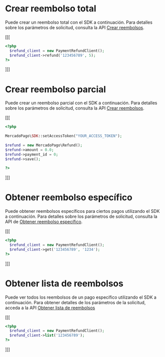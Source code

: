 # Crear reembolso total

Puede crear un reembolso total con el SDK a continuación. Para detalles sobre los parámetros de solicitud, consulta la API [Crear reembolsos](/developers/es/reference/chargebacks/_payments_id_refunds/post). 

[[[
```php
<?php
  $refund_client = new PaymentRefundClient();
  $refund_client->refund('123456789', 5);
?>
```
]]]

# Crear reembolso parcial

Puede crear un reembolso parcial con el SDK a continuación. Para detalles sobre los parámetros de solicitud, consulta la API [Crear reembolsos](/developers/es/reference/chargebacks/_payments_id_refunds/post).

[[[
```php
<?php
 
MercadoPago\SDK::setAccessToken("YOUR_ACCESS_TOKEN");
 
$refund = new MercadoPago\Refund();
$refund->amount = 0.0;
$refund->payment_id = 0;
$refund->save();
 
?>
```
]]]

# Obtener reembolso específico

Puede obtener reembolsos específicos para ciertos pagos utilizando el SDK a continuación. Para detalles sobre los parámetros de solicitud, consulta la API de [Obtener reembolso específico](/developers/es/reference/chargebacks/_payments_id_refunds_refund_id/get).

[[[
```php
<?php
  $refund_client = new PaymentRefundClient();
  $refund_client->get('123456789', '1234');
?>
```
]]]

# Obtener lista de reembolsos

Puede ver todos los reembolsos de un pago específico utilizando el SDK a continuación. Para obtener detalles de los parámetros de la solicitud, acceda a la API [Obtener lista de reembolsos](/developers/es/reference/chargebacks/_payments_id_refunds/get)

[[[
```php
<?php
  $refund_client = new PaymentRefundClient();
  $refund_client->list('123456789');
?>
```
]]]
